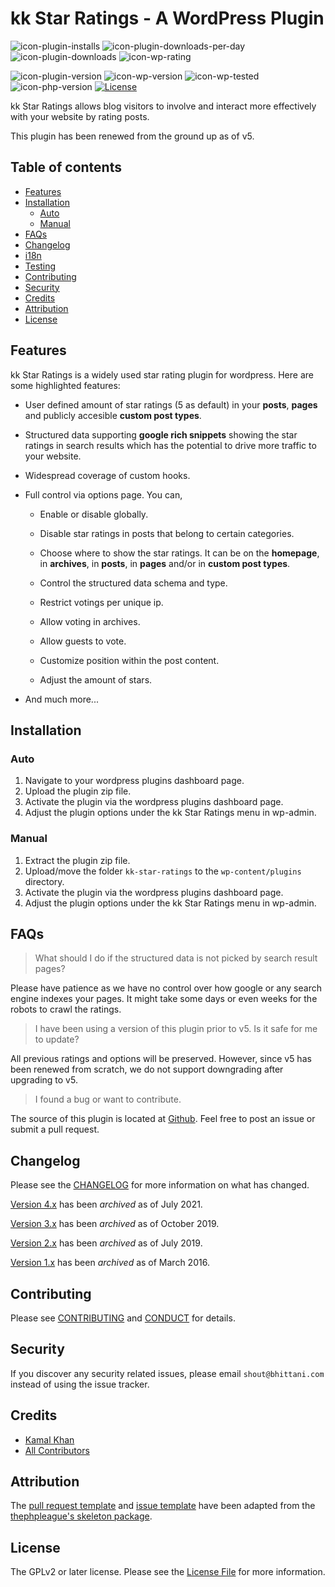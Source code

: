 <!-- only:wp>
=== kk Star Ratings ===
Contributors: bhittani
Donate link: https://github.com/kamalkhan/kk-star-ratings
Tags: star ratings, votings, rate posts, ajax ratings, infinite stars, unlimited stars, google rich snippets, structured data, SEO, SERP
Requires at least: 5.0
Requires PHP: 7.2
Tested up to: 6.1
Stable tag: 5.4.0
License: GPLv2 or later
License URI: http://www.gnu.org/licenses/gpl-2.0.html
</only:wp -->

<!-- only:github/ -->

# kk Star Ratings - A WordPress Plugin

![icon-plugin-installs]
![icon-plugin-downloads-per-day]
![icon-plugin-downloads]
![icon-wp-rating]

![icon-plugin-version]
![icon-wp-version]
![icon-wp-tested]
![icon-php-version]
[![License][icon-license]](LICENSE.txt)

<!-- /only:github -->

kk Star Ratings allows blog visitors to involve and interact more effectively with your website by rating posts.

This plugin has been renewed from the ground up as of v5.

<!-- only:github/ -->

## **Table of contents**

-   [Features](#features)
-   [Installation](#installation)
    -   [Auto](#auto)
    -   [Manual](#manual)
-   [FAQs](#faqs)
-   [Changelog](#changelog)
-   [i18n](#i18n)
-   [Testing](#testing)
-   [Contributing](#contributing)
-   [Security](#security)
-   [Credits](#credits)
-   [Attribution](#attribution)
-   [License](#license)
<!-- /only:github -->

<!-- only:wp>
== Description ==
</only:wp -->

<!-- only:github/ -->

## Features

<!-- /only:github -->

kk Star Ratings is a widely used star rating plugin for wordpress. Here are some highlighted features:

-   User defined amount of star ratings (5 as default) in your **posts**, **pages** and publicly accesible **custom post types**.

-   Structured data supporting **google rich snippets** showing the star ratings in search results which has the potential to drive more traffic to your website.

-   Widespread coverage of custom hooks.

-   Full control via options page. You can,

    -   Enable or disable globally.

    -   Disable star ratings in posts that belong to certain categories.

    -   Choose where to show the star ratings. It can be on the **homepage**, in **archives**, in **posts**, in **pages** and/or in **custom post types**.

    -   Control the structured data schema and type.

    -   Restrict votings per unique ip.

    -   Allow voting in archives.

    -   Allow guests to vote.

    -   Customize position within the post content.

    -   Adjust the amount of stars.

-   And much more...

<!-- only:wp>
== Installation ==
</only:wp -->

<!-- only:github/ -->

## Installation

<!-- /only:github -->

<!-- only:github/ -->

### Auto

1. Navigate to your wordpress plugins dashboard page.
2. Upload the plugin zip file.
3. Activate the plugin via the wordpress plugins dashboard page.
4. Adjust the plugin options under the kk Star Ratings menu in wp-admin.
 <!-- /only:github -->

<!-- only:github/ -->

### Manual

<!-- /only:github -->

1. Extract the plugin zip file.
1. Upload/move the folder `kk-star-ratings` to the `wp-content/plugins` directory.
1. Activate the plugin via the wordpress plugins dashboard page.
1. Adjust the plugin options under the kk Star Ratings menu in wp-admin.

<!-- only:wp>
== Frequently Asked Questions ==
</only:wp -->

<!-- only:github/ -->

## FAQs

<!-- /only:github -->

<!-- only:wp>
= What should I do if structured data do not show in search result pages. =
</only:wp -->
<!-- only:github/ -->

> What should I do if the structured data is not picked by search result pages?

<!-- /only:github -->

Please have patience as we have no control over how google or any search engine indexes your pages. It might take some days or even weeks for the robots to crawl the ratings.

<!-- only:wp>
= I have been using a version of this plugin prior to v5. Is it safe for me to update? =
</only:wp -->
<!-- only:github/ -->

> I have been using a version of this plugin prior to v5. Is it safe for me to update?

<!-- /only:github -->

All previous ratings and options will be preserved. However, since v5 has been renewed from scratch, we do not support downgrading after upgrading to v5.

<!-- only:wp>
= I found a bug or want to contribute. =
</only:wp -->
<!-- only:github/ -->

> I found a bug or want to contribute.

<!-- /only:github -->

The source of this plugin is located at [Github](https://github.com/kamalkhan/kk-star-ratings). Feel free to post an issue or submit a pull request.

<!-- only:wp>
== Screenshots ==

1. Appearance
</only:wp -->

<!-- only:wp>
== Changelog ==

= 5.x =

- [View Changelog](https://github.com/kamalkhan/kk-star-ratings/blob/master/CHANGELOG.md)

= 4.x =
[Archived](https://github.com/kamalkhan/kk-star-ratings/blob/master/.github/CHANGELOG-v4.md)

= 3.x =
[Archived](https://github.com/kamalkhan/kk-star-ratings/blob/master/.github/CHANGELOG-v3.md)

= 2.x =
[Archived](https://github.com/kamalkhan/kk-star-ratings/blob/master/.github/CHANGELOG-v2.md)

= 1.x =
[Archived](https://github.com/kamalkhan/kk-star-ratings/blob/master/.github/CHANGELOG-v1.md)
</only:wp -->

<!-- only:wp>
== Upgrade Notice ==

= 5.x =
All previous ratings and options will be preserved. However, since v5 has been renewed from scratch, we do not support downgrading.

= 4.x =
It is seamless to upgrade from v3 to v4.

= 3.x =
All previous ratings and options will be preserved. However, since v3 has been renewed from scratch, we do not support downgrading to v2 after moving from v2 to v3.
</only:wp -->

<!-- only:github/ -->

## Changelog

Please see the [CHANGELOG](CHANGELOG.md) for more information on what has changed.

[Version 4.x](.github/CHANGELOG-v4.md) has been _archived_ as of July 2021.

[Version 3.x](.github/CHANGELOG-v3.md) has been _archived_ as of October 2019.

[Version 2.x](.github/CHANGELOG-v2.md) has been _archived_ as of July 2019.

[Version 1.x](.github/CHANGELOG-v1.md) has been _archived_ as of March 2016.

## Contributing

Please see [CONTRIBUTING](.github/CONTRIBUTING.md) and [CONDUCT](.github/CONDUCT.md) for details.

## Security

If you discover any security related issues, please email `shout@bhittani.com` instead of using the issue tracker.

## Credits

-   [Kamal Khan](https://github.com/kamalkhan)
-   [All Contributors][link-contributors]

## Attribution

The [pull request template](.github/PR_TEMPLATE) and [issue template](.github/ISSUE_TEMPLATE) have been adapted from the [thephpleague's skeleton package](https://github.com/thephpleague/skeleton).

## License

The GPLv2 or later license. Please see the [License File](LICENSE.txt) for more information.

<!-- WordPress -->

[icon-wp-version]: https://img.shields.io/wordpress/plugin/wp-version/kk-star-ratings.svg
[icon-wp-tested]: https://img.shields.io/wordpress/plugin/tested/kk-star-ratings.svg
[icon-wp-rating]: https://img.shields.io/wordpress/plugin/rating/kk-star-ratings.svg

<!-- Plugin -->

[icon-plugin-downloads-per-day]: https://img.shields.io/wordpress/plugin/dd/kk-star-ratings.svg
[icon-plugin-downloads]: https://img.shields.io/wordpress/plugin/dt/kk-star-ratings.svg
[icon-plugin-installs]: https://img.shields.io/wordpress/plugin/installs/kk-star-ratings.svg
[icon-plugin-version]: https://img.shields.io/wordpress/plugin/v/kk-star-ratings.svg

<!-- PHP version -->

[icon-php-version]: https://img.shields.io/wordpress/plugin/required-php/kk-star-ratings

<!-- Travis Status -->

[icon-travis-status]: https://img.shields.io/travis/kamalkhan/kk-star-ratings.svg
[link-travis-status]: https://travis-ci.org/kamalkhan/kk-star-ratings

<!-- Packagist Downloads -->

[icon-packagist-downloads]: https://img.shields.io/packagist/dt/bhittani/kk-star-ratings.svg
[link-packagist-downloads]: https://packagist.org/packages/bhittani/kk-star-ratings

<!-- License -->

[icon-license]: https://img.shields.io/badge/License-GPL%20v2-blue.svg

<!-- Composer -->

[link-composer]: https://getcomposer.org

<!-- Contributors -->

[link-contributors]: https://github.com/kamalkhan/kk-star-ratings/contributors

<!-- /only:github -->
